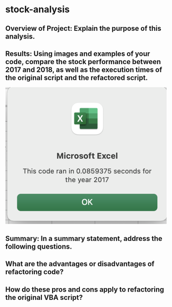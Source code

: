 # stock-analysis
## Overview of Project: Explain the purpose of this analysis.

## Results: Using images and examples of your code, compare the stock performance between 2017 and 2018, as well as the execution times of the original script and the refactored script.
![alt text](https://github.com/James-Harkin/stock-analysis/blob/main/Resources/VBA_Challenge_2017.png?raw=true)

## Summary: In a summary statement, address the following questions.
## What are the advantages or disadvantages of refactoring code?

## How do these pros and cons apply to refactoring the original VBA script?

